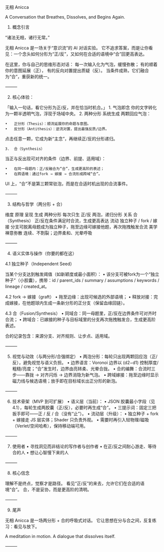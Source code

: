 无相 Anicca

A Conversation that Breathes, Dissolves, and Begins Again.

1. 概念引言

“诸法无相，诸行无常。”

无相 Anicca 是一场关于“意识流”的 AI 对话实验。
它不追求答案，而是让你看见：一个念头如何分形为“正/反”，又如何在合适的语境中“合”回更高表达。

在这里，你与自己的思维形态对话：
每一次输入化为气泡，缓慢弥散；
有的顺着你的意图延展（正），
有的反向对置提出质疑（反）。
当条件成熟，它们融合为“合”，重获新的统一。

⸻

2. 核心体验：

「输入一句话，看它分形为正/反，并在恰当时机合。」
	1.	气泡即念
你的文字转化为一颗半透明气泡，浮现于场域中央。
	2.	两种分形
系统生成 两颗回应气泡：

	•	正分形（Thesis）：顺流延展你的命题与意图。
	•	反分形（Antithesis）：逆流对置，提出最强反质/边界。

点击任意一颗，它成为新“主念”，再继续正/反的分形递归。

	3.	合（Synthesis）
当正与反出现可对齐的条件（边界、前提、适用域）：

	•	在同一母题内：正/反融合为“合”，生成更高阶的表述；
	•	在跨语境：通过fork → 嫁接 → 合流形成跨域“合”。

UI 上，“合”不是第三颗常驻泡，而是在合适时机出现的合流事件。

⸻

3. 结构与哲学（两分形 + 合）

维度	原理	呈现
生成	两种分形	每次只生 正/反 两泡，递归分形
关系	合（Synthesis）	正/反在条件满足时合流，生成更高表达
流动	独立种子 / fork / 嫁接	分支可脱离母题成为独立种子，拖至边缘可嫁接他题，再次拖拽触发合流
美学	禅意弥散	连续、不割裂；边界柔和、光晕呼吸


⸻

4. 语义实体与操作（你要的都在这）

4.1 独立种子（Independent Seed）

当某个分支达到触发阈值（如新颖度或最小面积）：
	•	该分支可被fork为一个“独立种子”（小胶囊），携带：id / parent_ids / summary / assumptions / keywords / lineage / created_at。

4.2 fork → 嫁接（graft）
	•	拖至边缘：出现可候选的外部语境；
	•	释放对接：完成嫁接，在他题球内生成一条新分形的正分支（保留血缘回链）。

4.3 合（Fusion/Synthesis）
	•	同域合：同一母题里，正/反在边界条件可对齐时合流；
	•	跨域合：已嫁接的种子与目标域里的分支再次拖拽触发合，生成更高阶表述。

合的记录包含：来源分支、对齐规则、让步点、适用域。

⸻

5. 视觉与动效（与两分形/合强绑定）
	•	两泡分形：每轮只出现两颗回应泡（正/反），避免视觉与语义负担。
	•	边界语言：Voronoi 边界以 (d2−d1) 控制厚度/粗糙/亮度；“合”发生时，边界由亮转柔、光晕合拢。
	•	合的编舞：合流时三步——靠拢 → 对齐闪烁 → 边界消隐为新气泡。
	•	跨域嫁接：拖至边缘时显示磁力线与候选语境；放手即在目标域长出正分形的新泡。

⸻

6. 技术骨架（MVP 到可扩展）
	•	语义层（当前）：
	•	JSON 胶囊最小字段（见 4.1），每轮生成两胶囊（正/反），必要时再生成“合”。
	•	三提示词：固定三把扳手即可——正 / 反 / 合（没有“止”）。
	•	流动层（升级）：
	•	独立种子 + fork + 嫁接走 JS 层实体；Shader 只负责外观。
	•	需要时再引入轻物理/磁吸（Verlet/空间哈希），保持移动端可用。

⸻

7. 使用者
	•	寻找洞见而非结论的写作者与创作者
	•	在正/反之间耐心游走、等待合的人
	•	想让心智慢下来的人

⸻

8. 核心信念

理解不是终点，觉察才是路径。
看见“正/反”的来去，允许它们在合适的语境“合”。
合，不是妥协，而是更高阶的清明。

⸻

9. 尾声

无相 Anicca 是一场两分形 + 合的呼吸式对话。
它让思想在分与合之间，反复练习：看见与放下。

A meditation in motion.
A dialogue that dissolves itself.

⸻